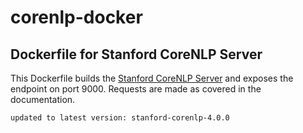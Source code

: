 # corenlp-docker
Dockerfile for Stanford CoreNLP Server
---------

This Dockerfile builds the [Stanford CoreNLP
Server](http://stanfordnlp.github.io/CoreNLP/corenlp-server.html) and exposes
the endpoint on port 9000. Requests are made as covered in the documentation.

`updated to latest version: stanford-corenlp-4.0.0`
